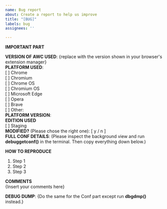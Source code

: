 ```yaml
---
name: Bug report
about: Create a report to help us improve
title: "[BUG]"
labels: bug
assignees: ''

---
```


**IMPORTANT PART**  
  
**VERSION OF AWC USED**: {replace with the version shown in your browser's extension manager}  
**PLATFORM USED**:  
  [ ] Chrome  
  [ ] Chromium  
  [ ] Chrome OS  
  [ ] Chromium OS  
  [ ] Microsoft Edge  
  [ ] Opera  
  [ ] Brave  
  [ ] Other:  
**PLATFORM VERSION**:  
**EDITION USED**  
  [ ] Staging  
**MODIFIED?** (Please chose the right one): [ y / n ]  
**FULL CONF DETAILS**: (Please inspect the background view and run **debuggetconf()** in the terminal. Then copy everything down below.)  
  
**HOW TO REPRODUCE**  
  1. Step 1  
  2. Step 2  
  3. Step 3  
  
**COMMENTS**  
{Insert your comments here}  



**DEBUG DUMP**: {Do the same for the Conf part except run **dbgdmp()** instead.}  
